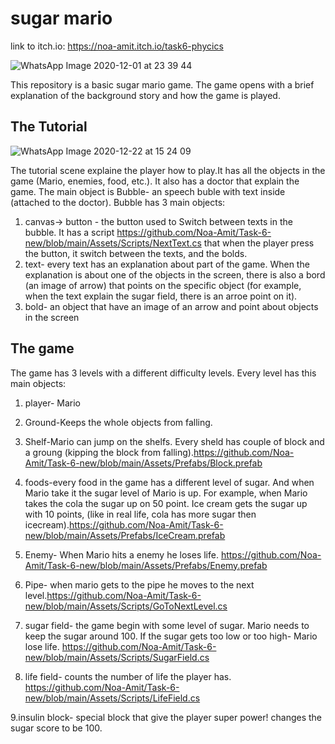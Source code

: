 # sugar mario

link to itch.io: https://noa-amit.itch.io/task6-phycics

![WhatsApp Image 2020-12-01 at 23 39 44](https://user-images.githubusercontent.com/57709369/100800089-c0a34e80-342e-11eb-9960-91874483b361.jpeg) 

This repository is a basic sugar mario game. 
The game opens with a brief explanation of the background story and how the game is played.

## The Tutorial
![WhatsApp Image 2020-12-22 at 15 24 09](https://user-images.githubusercontent.com/57709369/102893297-08cff280-446a-11eb-9ae9-caa80fe6de56.jpeg)


The tutorial scene explaine the player how to play.It has all the objects in the game (Mario, enemies, food, etc.). It also has a doctor that explain the game.
The main object is Bubble- an speech buble with text inside (attached to the doctor).
Bubble has 3 main objects:
1. canvas-> button - the button used to Switch between texts in the bubble. It has a script https://github.com/Noa-Amit/Task-6-new/blob/main/Assets/Scripts/NextText.cs
that when the player press the button, it switch between the texts, and the bolds.
2. text- every text has an explanation about part of the game. When the explanation is about one of the objects in the screen, there is also a bord (an image of arrow) that points on the specific object (for example, when the text explain the sugar field, there is an arroe point on it).
3. bold- an object that have an image of an arrow and point about objects in the screen

## The game
The game has 3 levels with a different difficulty levels.
Every level has this main objects:
1. player- Mario
2. Ground-Keeps the whole objects from falling.

3. Shelf-Mario can jump on the shelfs. Every sheld has couple of block and a groung (kipping the block from falling).https://github.com/Noa-Amit/Task-6-new/blob/main/Assets/Prefabs/Block.prefab

4. foods-every food in the game has a different level of sugar. And when Mario take it the sugar level of Mario is up. For example, when Mario takes the cola the sugar up on 50 point. Ice cream gets the sugar up with 10 points, (like in real life, cola has more sugar then icecream).https://github.com/Noa-Amit/Task-6-new/blob/main/Assets/Prefabs/IceCream.prefab


5. Enemy- When Mario hits a enemy he loses life. https://github.com/Noa-Amit/Task-6-new/blob/main/Assets/Prefabs/Enemy.prefab

6. Pipe- when mario gets to the pipe he moves to the next level.https://github.com/Noa-Amit/Task-6-new/blob/main/Assets/Scripts/GoToNextLevel.cs

7. sugar field- the game begin with some level of sugar. Mario needs to keep the sugar around 100. If the sugar gets too low or too high- Mario lose life. https://github.com/Noa-Amit/Task-6-new/blob/main/Assets/Scripts/SugarField.cs

8. life field- counts the number of life the player has.
https://github.com/Noa-Amit/Task-6-new/blob/main/Assets/Scripts/LifeField.cs

9.insulin block- special block that give the player super power! changes the sugar score to be 100.
 
